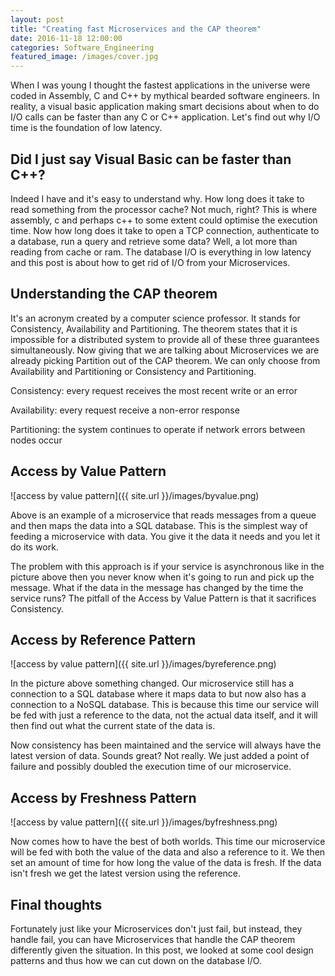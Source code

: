 ```yaml
---
layout: post
title: "Creating fast Microservices and the CAP theorem"
date: 2016-11-18 12:00:00
categories: Software_Engineering
featured_image: /images/cover.jpg
---
```


When I was young I thought the fastest applications in the universe were coded in Assembly, C and C++ by mythical bearded software engineers. In reality, a visual basic application making smart decisions about when to do I/O calls can be faster than any C or C++ application. Let's find out why I/O time is the foundation of low latency.

## Did I just say Visual Basic can be faster than C++?

Indeed I have and it's easy to understand why. How long does it take to read something from the processor cache? Not much, right? This is where assembly, c and perhaps c++ to some extent could optimise the execution time. Now how long does it take to open a TCP connection, authenticate to a database, run a query and retrieve some data? Well, a lot more than reading from cache or ram. The database I/O is everything in low latency and this post is about how to get rid of I/O from your Microservices.

## Understanding the CAP theorem

It's an acronym created by a computer science professor. It stands for Consistency, Availability and Partitioning. The theorem states that it is impossible for a distributed system to provide all of these three guarantees simultaneously. Now giving that we are talking about Microservices we are already picking Partition out of the CAP theorem. We can only choose from Availability and Partitioning or Consistency and Partitioning.

Consistency: every request receives the most recent write or an error

Availability: every request receive a non-error response

Partitioning: the system continues to operate if network errors between nodes occur

## Access by Value Pattern

![access by value pattern]({{ site.url }}/images/byvalue.png)

Above is an example of a microservice that reads messages from a queue and then maps the data into a SQL database. This is the simplest way of feeding a microservice with data. You give it the data it needs and you let it do its work. 

The problem with this approach is if your service is asynchronous like in the picture above then you never know when it's going to run and pick up the message. What if the data in the message has changed by the time the service runs? The pitfall of the Access by Value Pattern is that it sacrifices Consistency.

## Access by Reference Pattern

![access by value pattern]({{ site.url }}/images/byreference.png)

In the picture above something changed. Our microservice still has a connection to a SQL database where it maps data to but now also has a connection to a NoSQL database. This is because this time our service will be fed with just a reference to the data, not the actual data itself, and it will then find out what the current state of the data is.

Now consistency has been maintained and the service will always have the latest version of data. Sounds great? Not really. We just added a point of failure and possibly doubled the execution time of our microservice.

## Access by Freshness Pattern

![access by value pattern]({{ site.url }}/images/byfreshness.png)

Now comes how to have the best of both worlds. This time our microservice will be fed with both the value of the data and also a reference to it. We then set an amount of time for how long the value of the data is fresh. If the data isn't fresh we get the latest version using the reference.

## Final thoughts

Fortunately just like your Microservices don't just fail, but instead, they handle fail, you can have Microservices that handle the CAP theorem differently given the situation. In this post, we looked at some cool design patterns and thus how we can cut down on the database I/O.